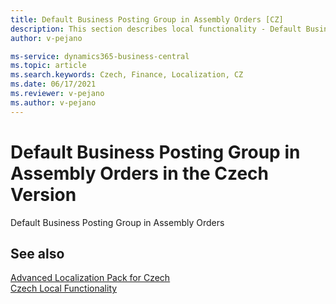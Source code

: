 ```yaml
---
title: Default Business Posting Group in Assembly Orders [CZ]
description: This section describes local functionality - Default Business Posting Group in Assembly Orders in the Czech version of Business Central.
author: v-pejano

ms-service: dynamics365-business-central
ms.topic: article
ms.search.keywords: Czech, Finance, Localization, CZ
ms.date: 06/17/2021
ms.reviewer: v-pejano
ms.author: v-pejano
---
```


# Default Business Posting Group in Assembly Orders in the Czech Version

Default Business Posting Group in Assembly Orders

## See also

[Advanced Localization Pack for Czech](ui-extensions-advanced-localization-pack-cz.md)  
[Czech Local Functionality](czech-local-functionality.md)  
